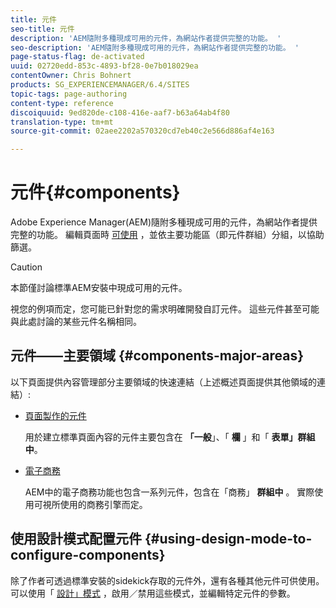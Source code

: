 ```yaml
---
title: 元件
seo-title: 元件
description: 'AEM隨附多種現成可用的元件，為網站作者提供完整的功能。 '
seo-description: 'AEM隨附多種現成可用的元件，為網站作者提供完整的功能。 '
page-status-flag: de-activated
uuid: 02720edd-853c-4893-bf28-0e7b018029ea
contentOwner: Chris Bohnert
products: SG_EXPERIENCEMANAGER/6.4/SITES
topic-tags: page-authoring
content-type: reference
discoiquuid: 9ed820de-c108-416e-aaf7-b63a64ab4f80
translation-type: tm+mt
source-git-commit: 02aee2202a570320cd7eb40c2e566d886af4e163

---
```



# 元件{#components}

Adobe Experience Manager(AEM)隨附多種現成可用的元件，為網站作者提供完整的功能。 編輯頁面時 [可使用](/help/sites-classic-ui-authoring/classic-page-author-edit-content.md) ，並依主要功能區（即元件群組）分組，以協助篩選。

>[!CAUTION]
>
>本節僅討論標準AEM安裝中現成可用的元件。
>
>視您的例項而定，您可能已針對您的需求明確開發自訂元件。 這些元件甚至可能與此處討論的某些元件名稱相同。

## 元件——主要領域 {#components-major-areas}

以下頁面提供內容管理部分主要領域的快速連結（上述概述頁面提供其他領域的連結）:

* [頁面製作的元件](/help/sites-classic-ui-authoring/classic-page-author-edit-mode.md)

   用於建立標準頁面內容的元件主要包含在 **「一般**」、「 **欄** 」和「 **表單」群組中**。

* [電子商務](/help/sites-administering/ecommerce.md)

   AEM中的電子商務功能也包含一系列元件，包含在「商務」 **群組中** 。 實際使用可視所使用的商務引擎而定。

## 使用設計模式配置元件 {#using-design-mode-to-configure-components}

除了作者可透過標準安裝的sidekick存取的元件外，還有各種其他元件可供使用。 可以使用「 [設計」模式](/help/sites-classic-ui-authoring/classic-page-author-design-mode.md#enable-disable-components) ，啟用／禁用這些模式，並編輯特定元件的參數。

